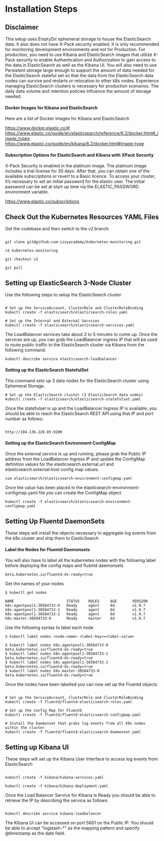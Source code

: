 # Installation Steps

## Disclaimer
This setup uses EmptyDir ephemeral storage to house the ElasticSearch data. It also does not have X-Pack security enabled.
It is only recommended for monitoring development environments and not for Production.
For production, you need to use Kibana and ElasticSearch images that utilize X-Pack security to enable Authentication and Authorization to gain access to the data in ElasticSearch as well as the Kibana UI. You will also need to use Persistent storage large enough to support the amount of data needed for the ElasticSearch stateful set so that the data from the ElasticSearch data nodes can survive pod restarts or relocation to other k8s nodes. Experience managing ElasticSearch clusters is necessary for production scenarios. The daily data volume and retention policies influence the amount of storage needed.

#### Docker Images for Kibana and ElasticSearch

Here are a list of Docker images for Kibana and ElasticSearch

https://www.docker.elastic.co/#
https://www.elastic.co/guide/en/elasticsearch/reference/6.2/docker.html#_image_types
https://www.elastic.co/guide/en/kibana/6.2/docker.html#image-type


#### Subscription Options for ElasticSearch and Kibana with XPack Security

X-Pack Security is enabled in the platinum image. The platinum image includes a trial license for 30 days. After that, you can obtain one of the available subscriptions or revert to a Basic licence. To access your cluster, it’s necessary to set an initial password for the elastic user. The initial password can be set at start up time via the ELASTIC_PASSWORD environment variable.

https://www.elastic.co/subscriptions

## Check Out the Kubernetes Resources YAML Files

Get the codebase and then switch to the v2 branch

```shell

git clone git@github.com:izzyacademy/kubernetes-monitoring.git

cd kubernetes-monitoring

git checkout v2

git pull

```

## Setting up ElasticSearch 3-Node Cluster
Use the following steps to setup the ElasticSearch cluster

```shell

# Set up the ServiceAccount, ClusterRole and ClusterRoleBinding
kubectl create -f elasticsearch/elasticsearch-roles.yaml

# Set up the Internal and External Services
kubectl create -f elasticsearch/elasticsearch-services.yaml 
```

The LoadBalancer services take about 3 to 5 minutes to come up. Once the services are up, you can grab the LoadBalancer ingress IP that will be used to route public traffic to the ElasticSearch cluster via Kibana from the following command:

```shell
kubectl describe service elasticsearch-loadbalancer
```

#### Setting up the ElasticSearch StatefulSet

This command sets up 3 data nodes for the ElasticSearch cluster using Ephemeral Storage.

```shell
# Set up the ElasticSearch cluster (3 ElasticSearch data nodes)
kubectl create -f elasticsearch/elasticsearch-statefulset.yaml
```

Once the statefulset is up and the LoadBalancer Ingress IP is available, you should be able to reach the ElasticSearch REST API using that IP and port number as follows:

```shell

http://104.136.220.85:9200

```

#### Setting up the ElasticSearch Environment ConfigMap
Once the external service is up and running, please grab the Public IP address from the LoadBalancer Ingress IP and update the ConfigMap definition values for the elasticsearch.external.url and elasticsearch.external.host config map values.

```shell
vim elasticsearch/elasticsearch-environment-configmap.yaml
```

Once the value has been placed in the elasticsearch-environment-configmap.yaml file you can create the ConfigMap object

```shell
kubectl create -f elasticsearch/elasticsearch-environment-configmap.yaml
```

## Setting Up Fluentd DaemonSets

These steps will install the objects necessary to aggregate log events from the k8s cluster and ship them to ElasticSearch

#### Label the Nodes for Fluentd Daemonsets

You will also have to label all the kubernetes nodes with the following label before deploying the config maps and fluentd daemonsets

```shell
beta.kubernetes.io/fluentd-ds-ready=true
```

Get the names of your nodes

```shell
$ kubectl get nodes

NAME                        STATUS    ROLES     AGE       VERSION
k8s-agentpool1-30584733-0   Ready     agent     6d        v1.9.7
k8s-agentpool1-30584733-1   Ready     agent     6d        v1.9.7
k8s-agentpool1-30584733-2   Ready     agent     6d        v1.9.7
k8s-master-30584733-0       Ready     master    6d        v1.9.7
```

Use the following syntax to label each node 

```shell
$ kubectl label nodes <node-name> <label-key>=<label-value>

$ kubectl label nodes k8s-agentpool1-30584733-0 beta.kubernetes.io/fluentd-ds-ready=true
$ kubectl label nodes k8s-agentpool1-30584733-1 beta.kubernetes.io/fluentd-ds-ready=true
$ kubectl label nodes k8s-agentpool1-30584733-2 beta.kubernetes.io/fluentd-ds-ready=true
$ kubectl label nodes k8s-master-30584733-0 beta.kubernetes.io/fluentd-ds-ready=true
```

Once the nodes have been labelled you can now set up the Fluentd objects

```shell

# Set up the ServiceAccount, ClusterRole and ClusterRoleBinding
kubectl create -f fluentd/fluentd-elasticsearch-roles.yaml

# Set up the Config Map for FluentD
kubectl create -f fluentd/fluentd-elasticsearch-configmap.yaml  

# Install the Daemonset that grabs log events from all K8s nodes within the cluster
kubectl create -f fluentd/fluentd-elasticsearch-daemonset.yaml  

```


## Setting up Kibana UI

These steps will set up the Kibana User Interface to access log events from ElasticSearch

```shell

kubectl create -f kibana/kibana-services.yaml

kubectl create -f kibana/kibana-deployment.yaml  

```

Once the Load Balancer Service for Kibana Is Ready you should be able to retrieve the IP by describing the service as follows:

```shell

kubectl describe service kibana-loadbalancer

```

The Kibana UI can be accessed on port 5601 on the Public IP. You should be able to accept "logstash-*" as the mapping pattern and specify @timestamp as the date field.

